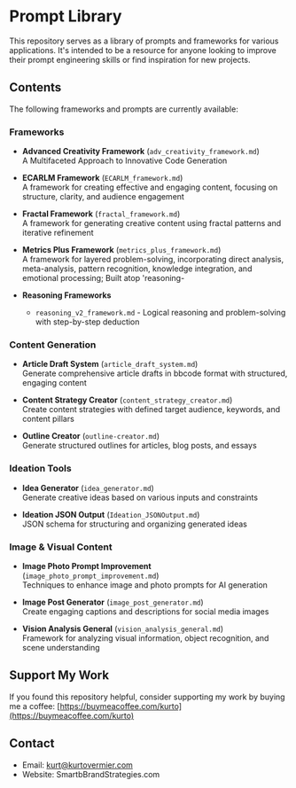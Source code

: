 # Prompt Library

This repository serves as a library of prompts and frameworks for various applications. It's intended to be a resource for anyone looking to improve their prompt engineering skills or find inspiration for new projects.

## Contents

The following frameworks and prompts are currently available:

### Frameworks
- **Advanced Creativity Framework** (`adv_creativity_framework.md`)  
  A Multifaceted Approach to Innovative Code Generation

- **ECARLM Framework** (`ECARLM_framework.md`)  
  A framework for creating effective and engaging content, focusing on structure, clarity, and audience engagement

- **Fractal Framework** (`fractal_framework.md`)  
  A framework for generating creative content using fractal patterns and iterative refinement

- **Metrics Plus Framework** (`metrics_plus_framework.md`)  
  A framework for layered problem-solving, incorporating direct analysis, meta-analysis, pattern recognition, knowledge integration, and emotional processing; Built atop 'reasoning-

- **Reasoning Frameworks**
  - `reasoning_v2_framework.md` - Logical reasoning and problem-solving with step-by-step deduction

### Content Generation
- **Article Draft System** (`article_draft_system.md`)  
  Generate comprehensive article drafts in bbcode format with structured, engaging content

- **Content Strategy Creator** (`content_strategy_creator.md`)  
  Create content strategies with defined target audience, keywords, and content pillars

- **Outline Creator** (`outline-creator.md`)  
  Generate structured outlines for articles, blog posts, and essays

### Ideation Tools
- **Idea Generator** (`idea_generator.md`)  
  Generate creative ideas based on various inputs and constraints

- **Ideation JSON Output** (`Ideation_JSONOutput.md`)  
  JSON schema for structuring and organizing generated ideas

### Image & Visual Content
- **Image Photo Prompt Improvement** (`image_photo_prompt_improvement.md`)  
  Techniques to enhance image and photo prompts for AI generation

- **Image Post Generator** (`image_post_generator.md`)  
  Create engaging captions and descriptions for social media images

- **Vision Analysis General** (`vision_analysis_general.md`)  
  Framework for analyzing visual information, object recognition, and scene understanding

## Support My Work

If you found this repository helpful, consider supporting my work by buying me a coffee: [https://buymeacoffee.com/kurto](https://buymeacoffee.com/kurto)

## Contact

- Email: kurt@kurtovermier.com
- Website: SmartbBrandStrategies.com

